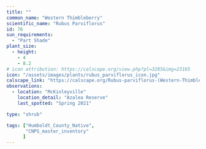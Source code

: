 ```yaml
---
title: ""
common_name: "Western Thimbleberry"
scientific_name: "Rubus Parviflorus"
id: 76
sun_requirements:
  - "Part Shade"
plant_size:
  - height: 
    - 4
    - 8.2
# icon attribution: https://calscape.org/view.php?pl=3285&img=23165
icon: "/assets/images/plants/rubus_parviflorus_icon.jpg" 
calscape_link: "https://calscape.org/Rubus-parviflorus-(Western-Thimbleberry)"
observations: 
  - location: "McKinleyville"
    location_detail: "Azalea Reserve"
    last_spotted: "Spring 2021"

type: "shrub"

tags: ["Humboldt_County_Native",
       "CNPS_master_inventory"
      ]
---
```


